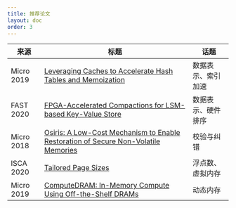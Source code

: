 ```yaml
---
title: 推荐论文
layout: doc
order: 3
---
```


| 来源 | 标题 | 话题 |
|---|---|---|
| Micro 2019 | [Leveraging Caches to Accelerate Hash Tables and Memoization](http://people.csail.mit.edu/sanchez/papers/2019.hta.micro.pdf) | 数据表示、索引加速 |
| FAST 2020 | [FPGA-Accelerated Compactions for LSM-based Key-Value Store](https://www.usenix.org/conference/fast20/presentation/zhang-teng) | 数据表示、硬件排序 |
| Micro 2018 | [Osiris: A Low-Cost Mechanism to Enable Restoration of Secure Non-Volatile Memories](https://cfwebprod.sandia.gov/cfdocs/CompResearch/docs/main7.pdf) | 校验与纠错 |
| ISCA 2020 | [Tailored Page Sizes](https://ieeexplore.ieee.org/document/9138990) | 浮点数、虚拟内存 |
| Micro 2019 | [ComputeDRAM: In-Memory Compute Using Off-the-Shelf DRAMs](https://parallel.princeton.edu/papers/micro19-gao.pdf) | 动态内存 |